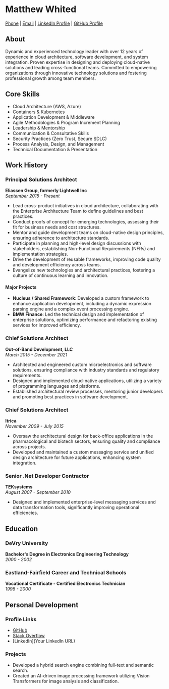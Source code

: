 # Matthew Whited  
[Phone](tel:+1) | [Email](mailto:matt@whited.us) | [LinkedIn Profile](https://www.linkedin.com/in/mwwhited/) | [GitHub Profile](https://github.com/mwwhited)

## About  
Dynamic and experienced technology leader with over 12 years of experience in cloud architecture, software development, and system integration. Proven expertise in designing and deploying cloud-native solutions and leading cross-functional teams. Committed to empowering organizations through innovative technology solutions and fostering professional growth among team members.

## Core Skills  
- Cloud Architecture (AWS, Azure)  
- Containers & Kubernetes  
- Application Development & Middleware  
- Agile Methodologies & Program Increment Planning  
- Leadership & Mentorship  
- Communication & Consultative Skills  
- Security Practices (Zero Trust, Secure SDLC)  
- Process Analysis, Design, and Management  
- Technical Documentation & Presentation  

## Work History  

### Principal Solutions Architect  
**Eliassen Group, formerly Lightwell Inc**  
*September 2015 - Present*  

- Lead cross-product initiatives in cloud architecture, collaborating with the Enterprise Architecture Team to define guidelines and best practices.  
- Conduct proofs of concept for emerging technologies, assessing their fit for business needs and cost structures.  
- Mentor and guide development teams on cloud-native design principles, ensuring adherence to architecture standards.  
- Participate in planning and high-level design discussions with stakeholders, establishing Non-Functional Requirements (NFRs) and implementation strategies.  
- Drive the development of reusable frameworks, improving code quality and development efficiency across teams.  
- Evangelize new technologies and architectural practices, fostering a culture of continuous learning and innovation.

#### Major Projects  
- **Nucleus / Shared Framework**: Developed a custom framework to enhance application development, including a dynamic expression parsing engine and a complex event processing engine.  
- **BMW Finance**: Led the technical design and implementation of enterprise solutions, optimizing performance and refactoring existing services for improved efficiency.  

### Chief Solutions Architect  
**Out-of-Band Development, LLC**  
*March 2015 - December 2021*  

- Architected and engineered custom microelectronics and software solutions, ensuring compliance with industry standards and regulatory requirements.  
- Designed and implemented cloud-native applications, utilizing a variety of programming languages and platforms.  
- Established architectural review processes, mentoring junior developers and promoting best practices in software development.  

### Chief Solutions Architect  
**Itrica**  
*November 2009 - July 2015*  

- Oversaw the architectural design for back-office applications in the pharmacological and biotech sectors, ensuring quality and compliance across projects.  
- Developed and maintained a custom messaging service and unified design architecture for future applications, enhancing system integration.  

### Senior .Net Developer Contractor  
**TEKsystems**  
*August 2007 - September 2010*  

- Designed and implemented enterprise-level messaging services and data transformation tools, significantly improving operational efficiencies.  

## Education  

### DeVry University  
**Bachelor's Degree in Electronics Engineering Technology**  
*2000 - 2002*  

### Eastland-Fairfield Career and Technical Schools  
**Vocational Certificate - Certified Electronics Technician**  
*1998 - 2000*  

## Personal Development  

### Profile Links  
- [GitHub](https://github.com/mwwhited)  
- [Stack Overflow](http://stackoverflow.com/users/89586/matthew-whited)  
- [LinkedIn](Your LinkedIn URL)

### Projects  
- Developed a hybrid search engine combining full-text and semantic search.  
- Created an AI-driven image processing framework utilizing Vision Transformers for image analysis and classification.  
